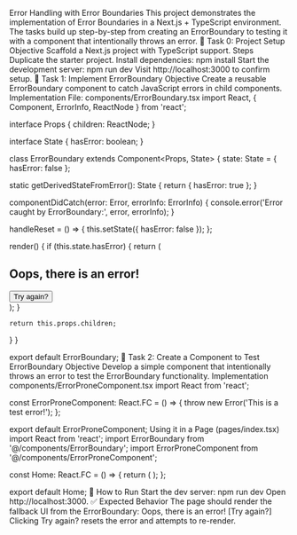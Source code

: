 Error Handling with Error Boundaries
This project demonstrates the implementation of Error Boundaries in a Next.js + TypeScript environment.
The tasks build up step-by-step from creating an ErrorBoundary to testing it with a component that intentionally throws an error.
📌 Task 0: Project Setup
Objective
Scaffold a Next.js project with TypeScript support.
Steps
Duplicate the starter project.
Install dependencies:
npm install
Start the development server:
npm run dev
Visit http://localhost:3000 to confirm setup.
📌 Task 1: Implement ErrorBoundary
Objective
Create a reusable ErrorBoundary component to catch JavaScript errors in child components.
Implementation
File: components/ErrorBoundary.tsx
import React, { Component, ErrorInfo, ReactNode } from 'react';

interface Props {
  children: ReactNode;
}

interface State {
  hasError: boolean;
}

class ErrorBoundary extends Component<Props, State> {
  state: State = { hasError: false };

  static getDerivedStateFromError(): State {
    return { hasError: true };
  }

  componentDidCatch(error: Error, errorInfo: ErrorInfo) {
    console.error('Error caught by ErrorBoundary:', error, errorInfo);
  }

  handleReset = () => {
    this.setState({ hasError: false });
  };

  render() {
    if (this.state.hasError) {
      return (
        <div>
          <h2>Oops, there is an error!</h2>
          <button onClick={this.handleReset}>Try again?</button>
        </div>
      );
    }

    return this.props.children;
  }
}

export default ErrorBoundary;
📌 Task 2: Create a Component to Test ErrorBoundary
Objective
Develop a simple component that intentionally throws an error to test the ErrorBoundary functionality.
Implementation
components/ErrorProneComponent.tsx
import React from 'react';

const ErrorProneComponent: React.FC = () => {
  throw new Error('This is a test error!');
};

export default ErrorProneComponent;
Using it in a Page (pages/index.tsx)
import React from 'react';
import ErrorBoundary from '@/components/ErrorBoundary';
import ErrorProneComponent from '@/components/ErrorProneComponent';

const Home: React.FC = () => {
  return (
    <ErrorBoundary>
      <ErrorProneComponent />
    </ErrorBoundary>
  );
};

export default Home;
🚀 How to Run
Start the dev server:
npm run dev
Open http://localhost:3000.
✅ Expected Behavior
The page should render the fallback UI from the ErrorBoundary:
Oops, there is an error!
[Try again?]
Clicking Try again? resets the error and attempts to re-render.